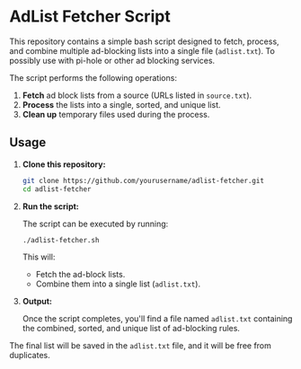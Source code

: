 # AdList Fetcher Script

This repository contains a simple bash script designed to fetch, process, and combine multiple ad-blocking lists into a single file (`adlist.txt`). To possibly use with pi-hole or other ad blocking services.

The script performs the following operations:

1. **Fetch** ad block lists from a source (URLs listed in `source.txt`).
2. **Process** the lists into a single, sorted, and unique list.
3. **Clean up** temporary files used during the process.

## Usage

1. **Clone this repository:**

   ```bash
   git clone https://github.com/yourusername/adlist-fetcher.git
   cd adlist-fetcher
   ```

2. **Run the script:**

   The script can be executed by running:

   ```bash
   ./adlist-fetcher.sh
   ```

   This will:

   - Fetch the ad-block lists.
   - Combine them into a single list (`adlist.txt`).

3. **Output:**

   Once the script completes, you'll find a file named `adlist.txt` containing the combined, sorted, and unique list of ad-blocking rules.

The final list will be saved in the `adlist.txt` file, and it will be free from duplicates.

